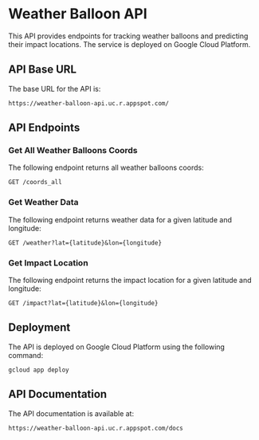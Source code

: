 # Weather Balloon API

This API provides endpoints for tracking weather balloons and predicting their impact locations. The service is deployed on Google Cloud Platform.

## API Base URL

The base URL for the API is:

```
https://weather-balloon-api.uc.r.appspot.com/
```

## API Endpoints

### Get All Weather Balloons Coords

The following endpoint returns all weather balloons coords:

```
GET /coords_all
```

### Get Weather Data

The following endpoint returns weather data for a given latitude and longitude:

```
GET /weather?lat={latitude}&lon={longitude}
```

### Get Impact Location

The following endpoint returns the impact location for a given latitude and longitude:

```
GET /impact?lat={latitude}&lon={longitude}
```



## Deployment

The API is deployed on Google Cloud Platform using the following command:

```
gcloud app deploy
```

## API Documentation

The API documentation is available at:

```
https://weather-balloon-api.uc.r.appspot.com/docs
```
